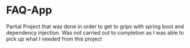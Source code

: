 # FAQ-App

Partial Project that was done in order to get to grips with spring boot and dependency injection. Was not carried out to completion as I was able to pick up what I needed from this project
